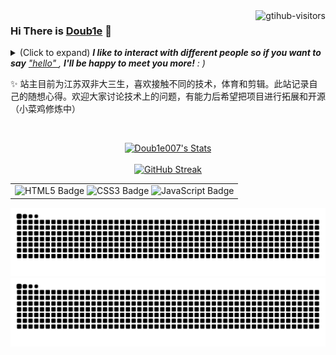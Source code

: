 <a href="https://github.com/Doub1e007/computer-vision-in-action">
    <img align="right" src="https://komarev.com/ghpvc/?username=Doub1e007&label=Visitors&color=red&style=flat&logo=github" alt="gtihub-visitors" />
</a>

### Hi There is <a href="https://Doub1e007.github.io/">Doub1e</a> 👋

<details><summary>(Click to expand) <em><b>I like to interact with different people so if you want to say</b> <a href="https://Doub1e007.github.io/" >"hello" </b></a>, <b>I'll be happy to meet you more!</b> : )</em></summary>
 
<!--my introduction start-->
1) 充满好奇
2) 快速学习者
---
</details>

✨ 站主目前为江苏双非大三生，喜欢接触不同的技术，体育和剪辑。此站记录自己的随想心得。欢迎大家讨论技术上的问题，有能力后希望把项目进行拓展和开源（小菜鸡修炼中）

<!--my introduction end -->

<br>
 
<p align="center">
  <a href="https://github.com/Doub1e007" class="rich-diff-level-one">
    <img src="https://github-readme-stats.vercel.app/api?username=Doub1e007&title_color=333&text_color=777" alt="Doub1e007's Stats" >
    <!-- &hide=issues
    <img src="https://github-readme-stats.vercel.app/api?username=Doub1e007&hide=issues&title_color=333&text_color=777" alt="luoye6's Stats" >
    -->
  </a>
    <br>
    <br>
         <a href="https://git.io/streak-stats">
            <img src="https://github-readme-streak-stats.herokuapp.com/?user=Doub1e007" alt="GitHub Streak">
        </a>

<body>
    <table align="center">
        <tr>
            <td>
                <img src="https://img.shields.io/badge/-HTML5-E34F26?style=flat-square&logo=html5&logoColor=white" alt="HTML5 Badge">
                <img src="https://img.shields.io/badge/-CSS3-1572B6?style=flat-square&logo=css3" alt="CSS3 Badge">
                 <img src="https://img.shields.io/badge/-JavaScript-orange?style=flat-square&logo=javascript" alt="JavaScript Badge">
            </td>
        </tr>
    </table>
</body>
    
</p>

![暗色](https://raw.githubusercontent.com/Doub1e007/Doub1e007/output/github-contribution-grid-snake-dark.svg)
![亮色](https://raw.githubusercontent.com/Doub1e007/Doub1e007/output/github-contribution-grid-snake.svg)



